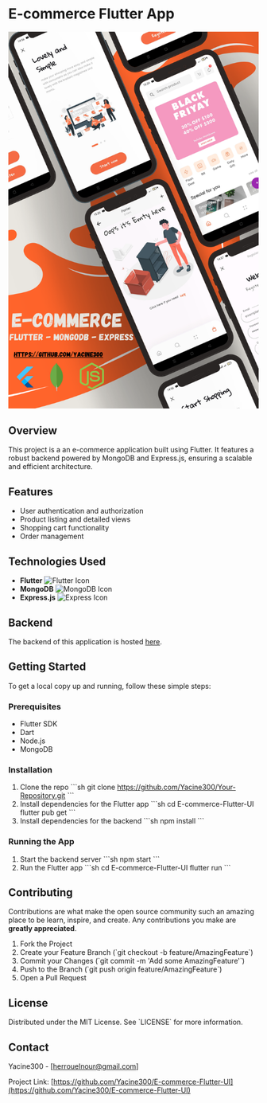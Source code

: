 # E-commerce Flutter App

![Cover Image](https://github.com/Yacine300/E-commerce-Flutter-UI/blob/master/assets/images/_cover.png)

## Overview

This project is a an e-commerce application built using Flutter. It features a robust backend powered by MongoDB and Express.js, ensuring a scalable and efficient architecture.

## Features

- User authentication and authorization
- Product listing and detailed views
- Shopping cart functionality
- Order management


## Technologies Used

- **Flutter** ![Flutter Icon](https://upload.wikimedia.org/wikipedia/commons/1/17/Google-flutter-logo.png)
- **MongoDB** ![MongoDB Icon](https://webassets.mongodb.com/_com_assets/cms/mongodb-logo-rgb-j6w271g1xn.jpg)
- **Express.js** ![Express Icon](https://upload.wikimedia.org/wikipedia/commons/6/64/Expressjs.png)

## Backend

The backend of this application is hosted [here](https://github.com/Yacine300/Ecommerce-FlutterApp-API).

## Getting Started

To get a local copy up and running, follow these simple steps:

### Prerequisites

- Flutter SDK
- Dart
- Node.js
- MongoDB

### Installation

1. Clone the repo
   \`\`\`sh
   git clone https://github.com/Yacine300/Your-Repository.git
   \`\`\`
2. Install dependencies for the Flutter app
   \`\`\`sh
   cd E-commerce-Flutter-UI
   flutter pub get
   \`\`\`
3. Install dependencies for the backend
   \`\`\`sh
   npm install
   \`\`\`

### Running the App

1. Start the backend server
   \`\`\`sh
   npm start
   \`\`\`
2. Run the Flutter app
   \`\`\`sh
   cd E-commerce-Flutter-UI
   flutter run
   \`\`\`

## Contributing

Contributions are what make the open source community such an amazing place to be learn, inspire, and create. Any contributions you make are **greatly appreciated**.

1. Fork the Project
2. Create your Feature Branch (\`git checkout -b feature/AmazingFeature\`)
3. Commit your Changes (\`git commit -m 'Add some AmazingFeature'\`)
4. Push to the Branch (\`git push origin feature/AmazingFeature\`)
5. Open a Pull Request

## License

Distributed under the MIT License. See \`LICENSE\` for more information.

## Contact

Yacine300 - [herrouelnour@gmail.com]

Project Link: [https://github.com/Yacine300/E-commerce-Flutter-UI](https://github.com/Yacine300/E-commerce-Flutter-UI)
